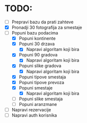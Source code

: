 # TODO:
- [ ] Prepravi bazu da prati zahteve
- [X] Pronadji 30 fotografija za smestaje
- [ ] Popuni bazu podacima
    - [X] Popuni kontinente
    - [X] Popuni 30 drzava
        - [X] Napravi algoritam koji bira
    - [X] Popuni 90 gradova
        - [X] Napravi algoritam koji bira
    - [X] Popuni slike gradova
        - [X] Napravi algoritam koji bira
    - [X] Popuni tipove smestaja
    - [X] Popuni tipove prevoza
    - [X] Popuni smestaje
        - [X] Napravi algoritam koji bira
    - [ ] Popuni slike smestaja
    - [ ] Popuni aranzmane
- [ ] Napravi rezervacije
- [ ] Napravi auth korisnika